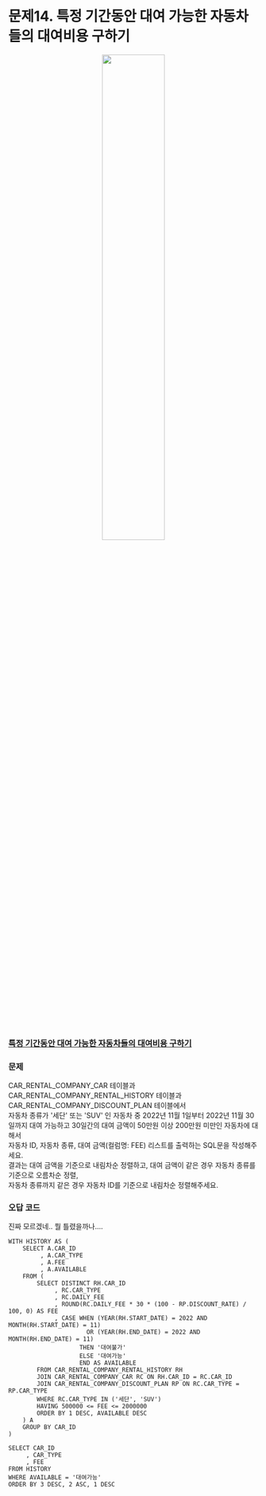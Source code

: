# 문제14. 특정 기간동안 대여 가능한 자동차들의 대여비용 구하기
<center><img src="https://user-images.githubusercontent.com/77037338/210046724-5f984c66-80c3-4c70-9fdc-32371e86c30c.png" width="50%" height="50%"></center>

### [특정 기간동안 대여 가능한 자동차들의 대여비용 구하기](https://school.programmers.co.kr/learn/courses/30/lessons/157339)

### 문제
CAR_RENTAL_COMPANY_CAR 테이블과 CAR_RENTAL_COMPANY_RENTAL_HISTORY 테이블과 CAR_RENTAL_COMPANY_DISCOUNT_PLAN 테이블에서 <br>
자동차 종류가 '세단' 또는 'SUV' 인 자동차 중 2022년 11월 1일부터 2022년 11월 30일까지 대여 가능하고 30일간의 대여 금액이 50만원 이상 200만원 미만인 자동차에 대해서<br>
자동차 ID, 자동차 종류, 대여 금액(컬럼명: FEE) 리스트를 출력하는 SQL문을 작성해주세요. <br>
결과는 대여 금액을 기준으로 내림차순 정렬하고, 대여 금액이 같은 경우 자동차 종류를 기준으로 오름차순 정렬, <br>
자동차 종류까지 같은 경우 자동차 ID를 기준으로 내림차순 정렬해주세요.<br>

### 오답 코드
진짜 모르겠네.. 뭘 틀렸을까나....
```Mysql
WITH HISTORY AS (
    SELECT A.CAR_ID
         , A.CAR_TYPE
         , A.FEE
         , A.AVAILABLE
    FROM (
        SELECT DISTINCT RH.CAR_ID
             , RC.CAR_TYPE
             , RC.DAILY_FEE
             , ROUND(RC.DAILY_FEE * 30 * (100 - RP.DISCOUNT_RATE) / 100, 0) AS FEE
             , CASE WHEN (YEAR(RH.START_DATE) = 2022 AND MONTH(RH.START_DATE) = 11)
                      OR (YEAR(RH.END_DATE) = 2022 AND MONTH(RH.END_DATE) = 11)
                    THEN '대여불가'
                    ELSE '대여가능'
                    END AS AVAILABLE         
        FROM CAR_RENTAL_COMPANY_RENTAL_HISTORY RH
        JOIN CAR_RENTAL_COMPANY_CAR RC ON RH.CAR_ID = RC.CAR_ID
        JOIN CAR_RENTAL_COMPANY_DISCOUNT_PLAN RP ON RC.CAR_TYPE = RP.CAR_TYPE
        WHERE RC.CAR_TYPE IN ('세단', 'SUV')
        HAVING 500000 <= FEE <= 2000000
        ORDER BY 1 DESC, AVAILABLE DESC
    ) A
    GROUP BY CAR_ID
)

SELECT CAR_ID
     , CAR_TYPE
     , FEE
FROM HISTORY
WHERE AVAILABLE = '대여가능'
ORDER BY 3 DESC, 2 ASC, 1 DESC
```
